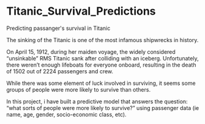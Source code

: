 # Titanic_Survival_Predictions
Predicting passanger's survival in Titanic 

The sinking of the Titanic is one of the most infamous shipwrecks in history.

On April 15, 1912, during her maiden voyage, the widely considered “unsinkable” RMS Titanic sank after colliding with an iceberg. Unfortunately, there weren’t enough lifeboats for everyone onboard, resulting in the death of 1502 out of 2224 passengers and crew.

While there was some element of luck involved in surviving, it seems some groups of people were more likely to survive than others.

In this project, i have built a predictive model that answers the question: “what sorts of people were more likely to survive?” using passenger data (ie name, age, gender, socio-economic class, etc).
